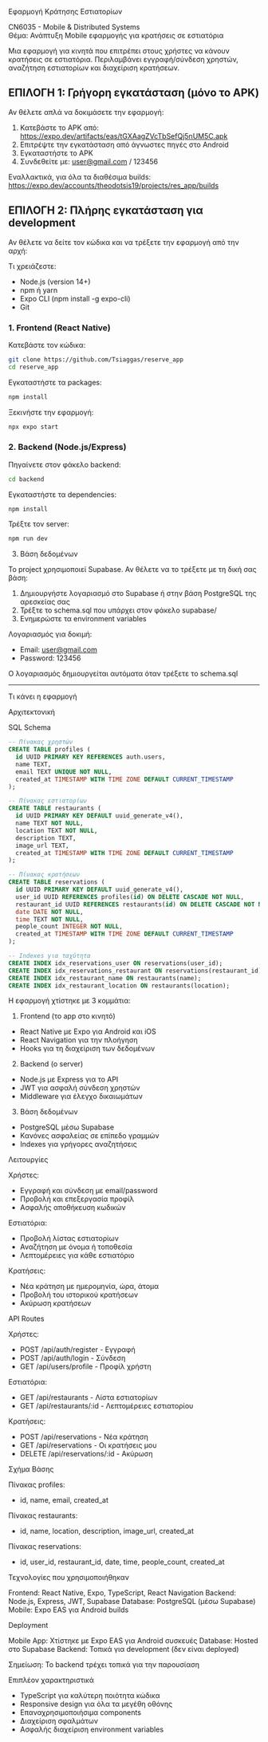Εφαρμογή Κράτησης Εστιατορίων

CN6035 - Mobile & Distributed Systems  
Θέμα: Ανάπτυξη Mobile εφαρμογής για κρατήσεις σε εστιατόρια

Μια εφαρμογή για κινητά που επιτρέπει στους χρήστες να κάνουν κρατήσεις σε εστιατόρια. Περιλαμβάνει εγγραφή/σύνδεση χρηστών, αναζήτηση εστιατορίων και διαχείριση κρατήσεων.

## ΕΠΙΛΟΓΗ 1: Γρήγορη εγκατάσταση (μόνο το APK)

Αν θέλετε απλά να δοκιμάσετε την εφαρμογή:

1. Κατεβάστε το APK από: https://expo.dev/artifacts/eas/tGXAagZVcTbSefQj5nUM5C.apk
2. Επιτρέψτε την εγκατάσταση από άγνωστες πηγές στο Android
3. Εγκαταστήστε το APK
4. Συνδεθείτε με: user@gmail.com / 123456

Εναλλακτικά, για όλα τα διαθέσιμα builds: https://expo.dev/accounts/theodotsis19/projects/res_app/builds

## ΕΠΙΛΟΓΗ 2: Πλήρης εγκατάσταση για development

Αν θέλετε να δείτε τον κώδικα και να τρέξετε την εφαρμογή από την αρχή:

Τι χρειάζεστε:
- Node.js (version 14+)
- npm ή yarn  
- Expo CLI (npm install -g expo-cli)
- Git

### 1. Frontend (React Native)

Κατεβάστε τον κώδικα:
```bash
git clone https://github.com/Tsiaggas/reserve_app
cd reserve_app
```

Εγκαταστήστε τα packages:
```bash
npm install
```

Ξεκινήστε την εφαρμογή:
```bash
npx expo start
```

### 2. Backend (Node.js/Express)

Πηγαίνετε στον φάκελο backend:
```bash
cd backend
```

Εγκαταστήστε τα dependencies:
```bash
npm install
```

Τρέξτε τον server:
```bash
npm run dev
```

3. Βάση δεδομένων

Το project χρησιμοποιεί Supabase. Αν θέλετε να το τρέξετε με τη δική σας βάση:
1. Δημιουργήστε λογαριασμό στο Supabase ή στην βάση PostgreSQL της αρεσκείας σας
2. Τρέξτε το schema.sql που υπάρχει στον φάκελο supabase/
3. Ενημερώστε τα environment variables

Λογαριασμός για δοκιμή:
- Email: user@gmail.com
- Password: 123456

Ο λογαριασμός δημιουργείται αυτόματα όταν τρέξετε το schema.sql

---

Τι κάνει η εφαρμογή

Αρχιτεκτονική

SQL Schema

```sql
-- Πίνακας χρηστών
CREATE TABLE profiles (
  id UUID PRIMARY KEY REFERENCES auth.users,
  name TEXT,
  email TEXT UNIQUE NOT NULL,
  created_at TIMESTAMP WITH TIME ZONE DEFAULT CURRENT_TIMESTAMP
);

-- Πίνακας εστιατορίων
CREATE TABLE restaurants (
  id UUID PRIMARY KEY DEFAULT uuid_generate_v4(),
  name TEXT NOT NULL,
  location TEXT NOT NULL,
  description TEXT,
  image_url TEXT,
  created_at TIMESTAMP WITH TIME ZONE DEFAULT CURRENT_TIMESTAMP
);

-- Πίνακας κρατήσεων
CREATE TABLE reservations (
  id UUID PRIMARY KEY DEFAULT uuid_generate_v4(),
  user_id UUID REFERENCES profiles(id) ON DELETE CASCADE NOT NULL,
  restaurant_id UUID REFERENCES restaurants(id) ON DELETE CASCADE NOT NULL,
  date DATE NOT NULL,
  time TEXT NOT NULL,
  people_count INTEGER NOT NULL,
  created_at TIMESTAMP WITH TIME ZONE DEFAULT CURRENT_TIMESTAMP
);

-- Indexes για ταχύτητα
CREATE INDEX idx_reservations_user ON reservations(user_id);
CREATE INDEX idx_reservations_restaurant ON reservations(restaurant_id);
CREATE INDEX idx_restaurant_name ON restaurants(name);
CREATE INDEX idx_restaurant_location ON restaurants(location);
```


Η εφαρμογή χτίστηκε με 3 κομμάτια:

1. Frontend (το app στο κινητό)
- React Native με Expo για Android και iOS
- React Navigation για την πλοήγηση
- Hooks για τη διαχείριση των δεδομένων

2. Backend (ο server)  
- Node.js με Express για το API
- JWT για ασφαλή σύνδεση χρηστών
- Middleware για έλεγχο δικαιωμάτων

3. Βάση δεδομένων
- PostgreSQL μέσω Supabase
- Κανόνες ασφαλείας σε επίπεδο γραμμών
- Indexes για γρήγορες αναζητήσεις

Λειτουργίες

Χρήστες:
- Εγγραφή και σύνδεση με email/password
- Προβολή και επεξεργασία προφίλ
- Ασφαλής αποθήκευση κωδικών

Εστιατόρια:
- Προβολή λίστας εστιατορίων
- Αναζήτηση με όνομα ή τοποθεσία
- Λεπτομέρειες για κάθε εστιατόριο

Κρατήσεις:
- Νέα κράτηση με ημερομηνία, ώρα, άτομα
- Προβολή του ιστορικού κρατήσεων
- Ακύρωση κρατήσεων

API Routes

Χρήστες:
- POST /api/auth/register - Εγγραφή
- POST /api/auth/login - Σύνδεση  
- GET /api/users/profile - Προφίλ χρήστη

Εστιατόρια:
- GET /api/restaurants - Λίστα εστιατορίων
- GET /api/restaurants/:id - Λεπτομέρειες εστιατορίου

Κρατήσεις:
- POST /api/reservations - Νέα κράτηση
- GET /api/reservations - Οι κρατήσεις μου
- DELETE /api/reservations/:id - Ακύρωση

Σχήμα Βάσης

Πίνακας profiles:
- id, name, email, created_at

Πίνακας restaurants:  
- id, name, location, description, image_url, created_at

Πίνακας reservations:
- id, user_id, restaurant_id, date, time, people_count, created_at

Τεχνολογίες που χρησιμοποιήθηκαν

Frontend: React Native, Expo, TypeScript, React Navigation
Backend: Node.js, Express, JWT, Supabase
Database: PostgreSQL (μέσω Supabase)
Mobile: Expo EAS για Android builds

Deployment

Mobile App: Χτίστηκε με Expo EAS για Android συσκευές
Database: Hosted στο Supabase
Backend: Τοπικά για development (δεν είναι deployed)

Σημείωση: Το backend τρέχει τοπικά για την παρουσίαση

Επιπλέον χαρακτηριστικά

- TypeScript για καλύτερη ποιότητα κώδικα
- Responsive design για όλα τα μεγέθη οθόνης  
- Επαναχρησιμοποιήσιμα components
- Διαχείριση σφαλμάτων
- Ασφαλής διαχείριση environment variables
